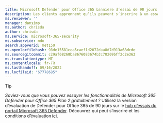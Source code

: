 ```yaml
---
title: Microsoft Defender pour Office 365 bannière d’essai de 90 jours pour le contenu
description: Les clients apprennent qu’ils peuvent s’inscrire à un essai gratuit de Defender pour Office 365.
ms.reviewer: ''
manager: dansimp
ms.author: chrisda
author: chrisda
ms.service: microsoft-365-security
ms.subservice: mdo
search.appverid: met150
ms.openlocfilehash: 98de15581cca5caef1d2072daa8d7d913a68dcde
ms.sourcegitcommit: c29af68260ba8676083674b3c70209bff2c2e362
ms.translationtype: MT
ms.contentlocale: fr-FR
ms.lasthandoff: 09/16/2022
ms.locfileid: "67778685"
---
```

> [!TIP]
> *Saviez-vous que vous pouvez essayer les fonctionnalités de Microsoft 365 Defender pour Office 365 Plan 2 gratuitement ?* Utilisez la version d’évaluation de Defender pour Office 365 de 90 jours sur le [hub d’essais du portail Microsoft 365 Defender](https://security.microsoft.com/trialHorizontalHub?sku=MDO&ref=DocsRef). Découvrez qui peut s’inscrire et les conditions d’évaluation [ici](../office-365-security/try-microsoft-defender-for-office-365.md).

